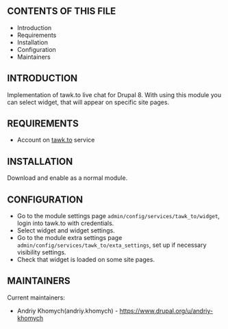 CONTENTS OF THIS FILE
---------------------
  
 * Introduction
 * Requirements
 * Installation
 * Configuration
 * Maintainers
 
INTRODUCTION
---------------------

Implementation of tawk.to live chat for Drupal 8.
With using this module you can select widget, that will appear on specific
site pages.

REQUIREMENTS
---------------------

- Account on [tawk.to](tawk.to) service

INSTALLATION
---------------------

Download and enable as a normal module.

CONFIGURATION
-------------

* Go to the module settings page `admin/config/services/tawk_to/widget`,
login into tawk.to with credentials.
* Select widget and widget settings.
* Go to the module extra settings page 
`admin/config/services/tawk_to/exta_settings`, set up if necessary visibility
settings.
* Check that widget is loaded on some site pages.

MAINTAINERS
-----------

Current maintainers:
* Andriy Khomych(andriy.khomych) - https://www.drupal.org/u/andriy-khomych
